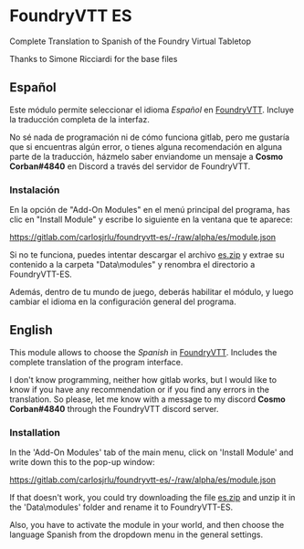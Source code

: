 # FoundryVTT ES

Complete Translation to Spanish of the Foundry Virtual Tabletop

Thanks to Simone Ricciardi for the base files

## Español

Este módulo permite seleccionar el idioma *Español* en [FoundryVTT](http://foundryvtt.com/ "Foundry Virtual Tabletop").
Incluye la traducción completa de la interfaz.

No sé nada de programación ni de cómo funciona gitlab, pero me gustaría que si encuentras algún error, o tienes alguna recomendación en alguna parte de la traducción, házmelo saber enviandome un mensaje a **Cosmo Corban#4840** en Discord a través del servidor de FoundryVTT.

### Instalación

En la opción de "Add-On Modules" en el menú principal del programa, has clic en "Install Module" y escribe lo siguiente en la ventana que te aparece:

https://gitlab.com/carlosjrlu/foundryvtt-es/-/raw/alpha/es/module.json

Si no te funciona, puedes intentar descargar el archivo [es.zip](https://gitlab.com/carlosjrlu/foundryvtt-es/-/jobs/artifacts/alpha/raw/es.zip?job=build "es.zip") y extrae su contenido a la carpeta "Data\modules" y renombra el directorio a FoundryVTT-ES.

Además, dentro de tu mundo de juego, deberás habilitar el módulo, y luego cambiar el idioma en la configuración general del programa.



## English

This module allows to choose the *Spanish* in [FoundryVTT](http://foundryvtt.com/ "Foundry Virtual Tabletop").
Includes the complete translation of the program interface.

I don't know programming, neither how gitlab works, but I would like to know if you have any recommendation or if you find any errors in the translation. So please, let me know with a message to my discord **Cosmo Corban#4840** through the FoundryVTT discord server.

### Installation

In the 'Add-On Modules' tab of the main menu, click on 'Install Module' and write down this to the pop-up window:

https://gitlab.com/carlosjrlu/foundryvtt-es/-/raw/alpha/es/module.json

If that doesn't work, you could try downloading the file [es.zip](https://gitlab.com/carlosjrlu/foundryvtt-es/-/jobs/artifacts/alpha/raw/es.zip?job=build "es.zip") and unzip it in the 'Data\modules' folder and rename it to FoundryVTT-ES.

Also, you have to activate the module in your world, and then choose the language Spanish from the dropdown menu in the general settings.